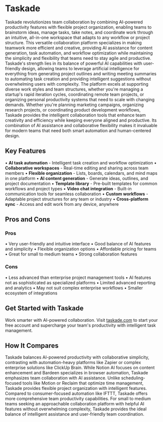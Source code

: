 # Taskade

Taskade revolutionizes team collaboration by combining AI-powered productivity features with flexible project organization, enabling teams to brainstorm ideas, manage tasks, take notes, and coordinate work through an intuitive, all-in-one workspace that adapts to any workflow or project structure. This versatile collaboration platform specializes in making teamwork more efficient and creative, providing AI assistance for content generation, task automation, and workflow optimization while maintaining the simplicity and flexibility that teams need to stay agile and productive. Taskade's strength lies in its balance of powerful AI capabilities with user-friendly design, allowing teams to leverage artificial intelligence for everything from generating project outlines and writing meeting summaries to automating task creation and providing intelligent suggestions without overwhelming users with complexity. The platform excels at supporting diverse work styles and team structures, whether you're managing a startup's rapid iteration cycles, coordinating remote team projects, or organizing personal productivity systems that need to scale with changing demands. Whether you're planning marketing campaigns, organizing research projects, or coordinating product development workflows, Taskade provides the intelligent collaboration tools that enhance team creativity and efficiency while keeping everyone aligned and productive. Its combination of AI assistance and collaborative flexibility makes it invaluable for modern teams that need both smart automation and human-centered design.

## Key Features

• **AI task automation** - Intelligent task creation and workflow optimization
• **Collaborative workspaces** - Real-time editing and sharing across team members
• **Flexible organization** - Lists, boards, calendars, and mind maps in one platform
• **AI content generation** - Generate ideas, outlines, and project documentation
• **Template library** - Pre-built templates for common workflows and project types
• **Video chat integration** - Built-in communication tools for seamless collaboration
• **Custom workflows** - Adaptable project structures for any team or industry
• **Cross-platform sync** - Access and edit work from any device, anywhere

## Pros and Cons

### Pros
• Very user-friendly and intuitive interface
• Good balance of AI features and simplicity
• Flexible organization options
• Affordable pricing for teams
• Great for small to medium teams
• Strong collaboration features

### Cons
• Less advanced than enterprise project management tools
• AI features not as sophisticated as specialized platforms
• Limited advanced reporting and analytics
• May not suit complex enterprise workflows
• Smaller ecosystem of integrations

## Get Started with Taskade

Work smarter with AI-powered collaboration. Visit [taskade.com](https://www.taskade.com) to start your free account and supercharge your team's productivity with intelligent task management.

## How It Compares

Taskade balances AI-powered productivity with collaborative simplicity, contrasting with automation-heavy platforms like Zapier or complex enterprise solutions like ClickUp Brain. While Notion AI focuses on content enhancement and Bardeen specializes in browser automation, Taskade emphasizes team collaboration with AI assistance. Unlike scheduling-focused tools like Motion or Reclaim that optimize time management, Taskade provides flexible project organization with intelligent features. Compared to consumer-focused automation like IFTTT, Taskade offers more comprehensive team productivity capabilities. For small to medium teams seeking an approachable collaboration platform with helpful AI features without overwhelming complexity, Taskade provides the ideal balance of intelligent assistance and user-friendly team coordination.